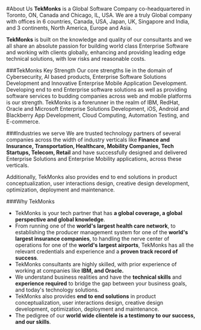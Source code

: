 #About Us
**TekMonks** is a Global Software Company co-headquartered in Toronto, ON, Canada and Chicago, IL, USA. We are a truly Global company with offices in 6 countries, Canada, USA, Japan, UK, Singapore and India, and 3 continents, North America, Europe and Asia.

**TekMonks** is built on the knowledge and quality of our consultants and we all share an absolute passion for building world class Enterprise Software and working with clients globally, enhancing and providing leading edge technical solutions, with low risks and reasonable costs.

###TekMonks Key Strength
Our core strengths lie in the domain of Cybersecurity, AI based products,  Enterprise Software Solutions Development and Innovative Enterprise Mobile Application Development. Developing end to end Enterprise software solutions as well as providing software services to budding companies across web and mobile platforms is our strength. TekMonks is a forerunner in the realm of IBM, RedHat, Oracle and Microsoft Enterprise Solutions Development, iOS, Android and Blackberry App Development, Cloud Computing, Automation Testing, and E-commerce.

###Industries we serve
We are trusted technology partners of several companies across the width of industry verticals like **Finance and Insurance, Transportation, Healthcare, Mobility Companies, Tech Startups, Telecom, Retail** and have successfully designed and delivered Enterprise Solutions and Enterprise Mobility applications, across these verticals.

Additionally, TekMonks also provides end to end solutions in product conceptualization, user interactions design, creative design development, optimization, deployment and maintenance.

###Why TekMonks
* TekMonks is your tech partner that has **a global coverage, a global perspective and global knowledge**.
* From running one of the **world's largest health care network**, to establishing the producer management system for one of the **world's largest insurance companies**, to handling the nerve center of operations for one of the **world's largest airports**, TekMonks has all the relevant credentials and experience and a **proven track record of success**.
* TekMonks consultants are highly skilled, with prior experience of working at companies like **IBM, and Oracle.**
* We understand business realities and have the **technical skills** and **experience required** to bridge the gap between your business goals, and today's technology solutions.
* TekMonks also provides **end to end solutions** in product conceptualization, user interactions design, creative design development, optimization, deployment and maintenance.
* The pedigree of our **world wide clientele is a testimony to our success, and our skills**.